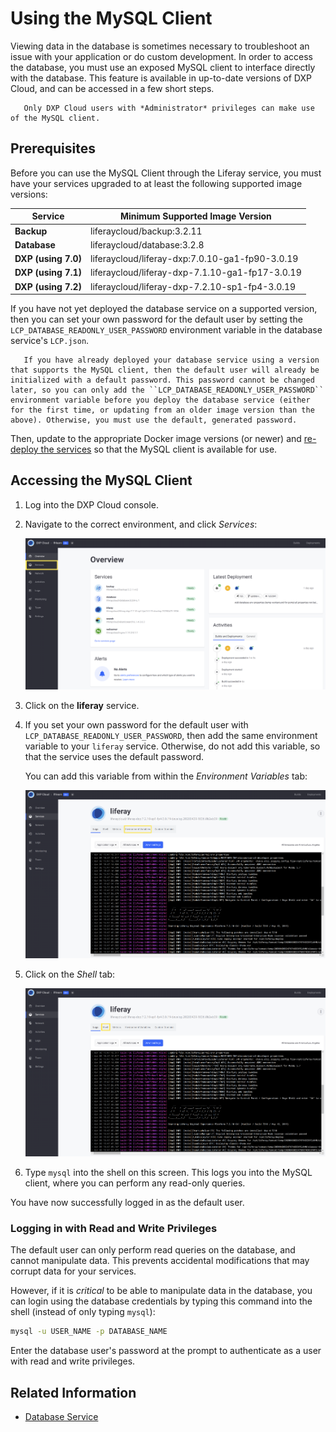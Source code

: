 # Using the MySQL Client

Viewing data in the database is sometimes necessary to troubleshoot an issue with your application or do custom development. In order to access the database, you must use an exposed MySQL client to interface directly with the database. This feature is available in up-to-date versions of DXP Cloud, and can be accessed in a few short steps.

```note::
   Only DXP Cloud users with *Administrator* privileges can make use of the MySQL client.
```

## Prerequisites

<!-- JR: Do we have an article that describes clearly how to upgrade a service? -->Before you can use the MySQL Client through the Liferay service, you must have your services upgraded to at least the following supported image versions:

| **Service** | **Minimum Supported Image Version** |
| --- | --- |
| **Backup** | liferaycloud/backup:3.2.11 |
| **Database** | liferaycloud/database:3.2.8 |
| **DXP (using 7.0)** | liferaycloud/liferay-dxp:7.0.10-ga1-fp90-3.0.19 |
| **DXP (using 7.1)** | liferaycloud/liferay-dxp-7.1.10-ga1-fp17-3.0.19 |
| **DXP (using 7.2)** | liferaycloud/liferay-dxp-7.2.10-sp1-fp4-3.0.19 |

If you have not yet deployed the database service on a supported version, then you can set your own password for the default user by setting the `LCP_DATABASE_READONLY_USER_PASSWORD` environment variable in the database service's `LCP.json`.

```warning::
   If you have already deployed your database service using a version that supports the MySQL client, then the default user will already be initialized with a default password. This password cannot be changed later, so you can only add the ``LCP_DATABASE_READONLY_USER_PASSWORD`` environment variable before you deploy the database service (either for the first time, or updating from an older image version than the above). Otherwise, you must use the default, generated password.
```

Then, update to the appropriate Docker image versions (or newer) and [re-deploy the services](../build-and-deploy/walking-through-the-deployment-life-cycle.md) so that the MySQL client is available for use.

## Accessing the MySQL Client

1. Log into the DXP Cloud console.

1. Navigate to the correct environment, and click _Services_:

   ![Navigate to Services to see all services for your environment.](./using-the-mysql-client/images/01.png)

1. Click on the **liferay** service.

1. If you set your own password for the default user with `LCP_DATABASE_READONLY_USER_PASSWORD`, then add the same environment variable to your `liferay` service. Otherwise, do not add this variable, so that the service uses the default password.

    You can add this variable from within the _Environment Variables_ tab:

    ![Click the Environment Variables tab to configure the password if necessary.](./using-the-mysql-client/images/02.png)

1. Click on the _Shell_ tab:

    ![Click on the Shell tab to access the shell, where the MySQL client is available.](./using-the-mysql-client/images/03.png)

1. Type `mysql` into the shell on this screen. This logs you into the MySQL client, where you can perform any read-only queries.

You have now successfully logged in as the default user.

### Logging in with Read and Write Privileges

The default user can only perform read queries on the database, and cannot manipulate data. This prevents accidental modifications that may corrupt data for your services.

However, if it is *critical* to be able to manipulate data in the database, you can login using the database credentials by typing this command into the shell (instead of only typing `mysql`):

```bash
mysql -u USER_NAME -p DATABASE_NAME
```

Enter the database user's password at the prompt to authenticate as a user with read and write privileges.

## Related Information

* [Database Service](../platform-services/database-service.md)